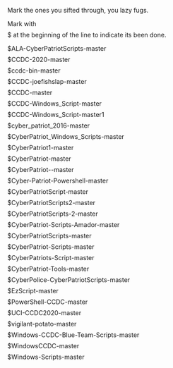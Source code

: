 Mark the ones you sifted through, you lazy fugs.

Mark with $$$$$ at the beginning of the line to indicate its been done.

$$$$$ALA-CyberPatriotScripts-master
$$$$$CCDC-2020-master
$$$$$ccdc-bin-master
$$$$$CCDC-joefishslap-master
$$$$$CCDC-master
$$$$$CCDC-Windows_Script-master
$$$$$CCDC-Windows_Script-master1
$$$$$cyber_patriot_2016-master
$$$$$CyberPatriot_Windows_Scripts-master
$$$$$CyberPatriot1-master
$$$$$CyberPatriot-master
$$$$$CyberPatriot--master
$$$$$Cyber-Patriot-Powershell-master
$$$$$CyberPatriotScript-master
$$$$$CyberPatriotScripts2-master
$$$$$CyberPatriotScripts-2-master
$$$$$CyberPatriot-Scripts-Amador-master
$$$$$CyberPatriotScripts-master
$$$$$CyberPatriot-Scripts-master
$$$$$CyberPatriots-Script-master
$$$$$CyberPatriot-Tools-master
$$$$$CyberPolice-CyberPatriotScripts-master
$$$$$EzScript-master
$$$$$PowerShell-CCDC-master
$$$$$UCI-CCDC2020-master
$$$$$vigilant-potato-master
$$$$$Windows-CCDC-Blue-Team-Scripts-master
$$$$$WindowsCCDC-master
$$$$$Windows-Scripts-master












